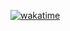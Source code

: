 [![wakatime](https://wakatime.com/badge/user/018cd06b-76e7-415e-94be-18efe3aa9b9c/project/018cd070-bb65-45fa-be03-bf06a15f8f76.svg)](https://wakatime.com/badge/user/018cd06b-76e7-415e-94be-18efe3aa9b9c/project/018cd070-bb65-45fa-be03-bf06a15f8f76)
